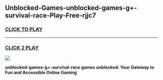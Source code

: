 
## Unblocked-Games-unblocked-games-g+-survival-race-Play-Free-rjjc7
<h3>
<a href="https://premium76.site?title=unblocked-games-g+-survival-race&ref=18A">CLICK TO PLAY</a></h3>
<hr>

<h3>
<a href="https://premium76.site?title=unblocked-games-g+-survival-race&ref=18A">CLICK 2 PLAY</a>
  
</h3>

<a href="https://premium76.site?title=unblocked-games-g+-survival-race&ref=18A"><img src="https://clearcache.store/games.png"></a>


**unblocked-games-g+-survival-race games unblocked: Your Gateway to Fun and Accessible Online Gaming**
